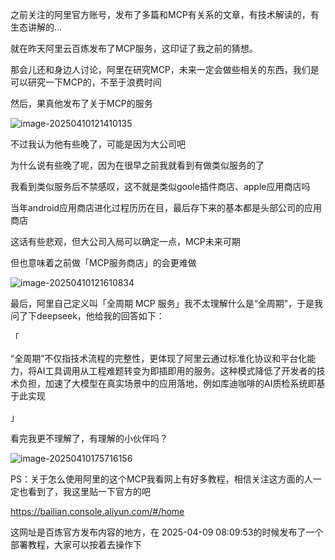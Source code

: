 之前关注的阿里官方账号，发布了多篇和MCP有关系的文章，有技术解读的，有生态讲解的...

就在昨天阿里云百炼发布了MCP服务，这印证了我之前的猜想。

那会儿还和身边人讨论，阿里在研究MCP，未来一定会做些相关的东西，我们是可以研究一下MCP的，不至于浪费时间

然后，果真他发布了关于MCP的服务

![image-20250410121410135](https://img.wangms.com/blog/image-20250410121410135.png)

不过我认为他有些晚了，可能是因为大公司吧

为什么说有些晚了呢，因为在很早之前我就看到有做类似服务的了

我看到类似服务后不禁感叹，这不就是类似goole插件商店、apple应用商店吗

当年android应用商店进化过程历历在目，最后存下来的基本都是头部公司的应用商店

这话有些悲观，但大公司入局可以确定一点，MCP未来可期

但也意味着之前做「MCP服务商店」的会更难做

![image-20250410121610834](https://img.wangms.com/blog/image-20250410121610834.png)

最后，阿里自己定义叫「全周期 MCP 服务」我不太理解什么是“全周期”，于是我问了下deepseek，他给我的回答如下：

「

“全周期”不仅指技术流程的完整性，更体现了阿里云通过标准化协议和平台化能力，将AI工具调用从工程难题转变为即插即用的服务。这种模式降低了开发者的技术负担，加速了大模型在真实场景中的应用落地，例如库迪咖啡的AI质检系统即基于此实现

」

看完我更不理解了，有理解的小伙伴吗？

![image-20250410175716156](https://img.wangms.com/blog/image-20250410175716156.png)

PS：关于怎么使用阿里的这个MCP我看网上有好多教程，相信关注这方面的人一定也看到了，我这里贴一下官方的吧

https://bailian.console.aliyun.com/#/home

这网址是百炼官方发布内容的地方，在 2025-04-09 08:09:53的时候发布了一个部署教程，大家可以按着去操作下